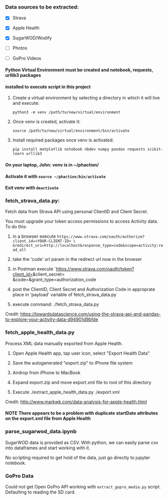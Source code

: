 ### Data sources to be extracted:

- [x] Strava
- [x] Apple Health
- [x] SugarWOD/Wodify
- [ ] Photos
- [ ] GoPro Videos


#### Python Virtual Environment must be created and notebook, requests, urllib3 packages
#### installed to execute script in this project

1. Create a virtual environment by selecting a directory in which it will live and execute:

   `python3 -m venv /path/to/new/virtual/environment`

2. Once venv is created, activate it:

   `source /path/to/new/virtual/environment/bin/activate`

3. Install required packages once venv is activated:

   `pip install matplotlib notebook nbdev numpy pandas requests scikit-learn urllib3`
	
#### On your laptop, John: venv is in ~/phaction/  
#### Activate it with `source ~/phaction/bin/activate`
#### Exit venv with   `deactivate`

### fetch_strava_data.py:

Fetch data from Strava API using personal ClientID and Client Secret.

You must upgrade your token access permissions to access Activity data. To do this:

1. in a browser execute `https://www.strava.com/oauth/authorize?client_id=<YOUR-CLIENT-ID> \
   &redirect_uri=http://localhost&response_type=code&scope=activity:read_all`

2. take the 'code' url param in the redirect url now in the browser

3. in Postman execute `https://www.strava.com/oauth/token?client_id=<YOUR-CLIENT-ID>&client_secret=<YOUR-SECRET> \
   &code=<FROM-PREVIOUS-STEP>&grant_type=authorization_code

4. post the ClientID, Client Secret and Authorization Code in approprate place in 'payload' variable of fetch_strava_data.py

5. execute command: ./fetch_strava_data.py

Credit:
https://towardsdatascience.com/using-the-strava-api-and-pandas-to-explore-your-activity-data-d94901d9bfde

### fetch_apple_health_data.py

Process XML data manually exported from Apple Health.

1. Open Apple Health app, tap user icon, select "Export Health Data"

2. Save the autogenerated "export.zip" to iPhone file system

3. Airdrop from iPhone to MacBook

4. Expand export.zip and move export.xml file to root of this directory

5. Execute ./extract_apple_health_data.py ./export.xml

Credit: http://www.markwk.com/data-analysis-for-apple-health.html

#### **NOTE** There appears to be a problem with duplicate startDate attributes on the export.xml file from Apple Health

### parse_sugarwod_data.ipynb

SugarWOD data is provided as CSV. With python, we can easily parse csv into dataframes and start working with it.

No scripting required to get hold of the data, just go directly to jupyter notebook.

### GoPro Data

Could not get Open GoPro API working with `extract_gopro_media.py` script. Defaulting to reading the SD card.